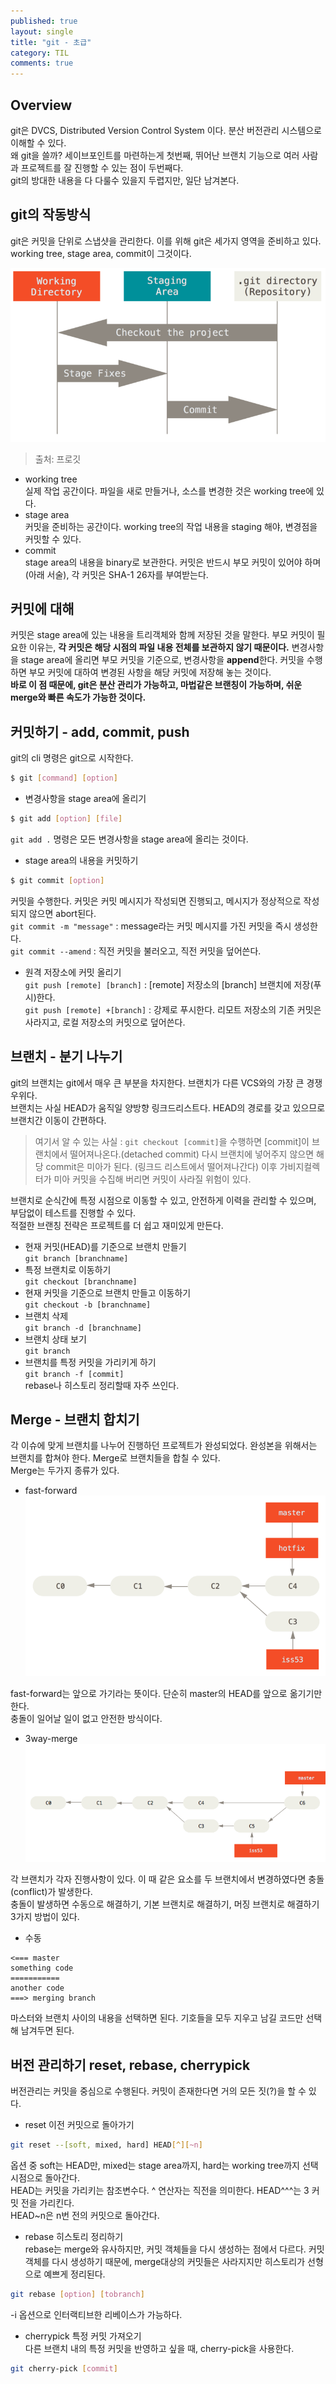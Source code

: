 ```yaml
---
published: true
layout: single
title: "git - 초급"
category: TIL
comments: true
---
```


## Overview
git은 DVCS, Distributed Version Control System 이다. 분산 버전관리 시스템으로 이해할 수 있다.  
왜 git을 쓸까? 세이브포인트를 마련하는게 첫번째, 뛰어난 브랜치 기능으로 여러 사람과 프로젝트를 잘 진행할 수 있는 점이 두번째다.  
git의 방대한 내용을 다 다룰수 있을지 두렵지만, 일단 남겨본다.

## git의 작동방식
git은 커밋을 단위로 스냅샷을 관리한다. 이를 위해 git은 세가지 영역을 준비하고 있다.  
working tree, stage area, commit이 그것이다.  


![깃 구성](/../assets/areas.png)
>출처: 프로깃
- working tree  
실제 작업 공간이다. 파일을 새로 만들거나, 소스를 변경한 것은 working tree에 있다.
- stage area  
커밋을 준비하는 공간이다. working tree의 작업 내용을 staging 해야, 변경점을 커밋할 수 있다.  
- commit  
stage area의 내용을 binary로 보관한다. 커밋은 반드시 부모 커밋이 있어야 하며(아래 서술), 각 커밋은 SHA-1 26자를 부여받는다.

## 커밋에 대해
커밋은 stage area에 있는 내용을 트리객체와 함께 저장된 것을 말한다. 부모 커밋이 필요한 이유는, **각 커밋은 해당 시점의 파일 내용 전체를 보관하지 않기 때문이다.** 변경사항을 stage area에 올리면 부모 커밋을 기준으로, 변경사항을 **append**한다. 커밋을 수행하면 부모 커밋에 대하여 변경된 사항을 해당 커밋에 저장해 놓는 것이다.  
**바로 이 점 때문에, git은 분산 관리가 가능하고, 마법같은 브랜칭이 가능하며, 쉬운 merge와 빠른 속도가 가능한 것이다.**

## 커밋하기 - add, commit, push
git의 cli 명령은 git으로 시작한다.
```bash
$ git [command] [option]
```  
- 변경사항을 stage area에 올리기  
```bash
$ git add [option] [file]
```  
`git add .` 명령은 모든 변경사항을 stage area에 올리는 것이다.  
- stage area의 내용을 커밋하기  
```bash
$ git commit [option]
```
커밋을 수행한다. 커밋은 커밋 메시지가 작성되면 진행되고, 메시지가 정상적으로 작성되지 않으면 abort된다.  
`git commit -m "message"` : message라는 커밋 메시지를 가진 커밋을 즉시 생성한다.  
`git commit --amend` : 직전 커밋을 불러오고, 직전 커밋을 덮어쓴다.  
- 원격 저장소에 커밋 올리기  
`git push [remote] [branch]` : [remote] 저장소의 [branch] 브랜치에 저장(푸시)한다.  
`git push [remote] +[branch]` : 강제로 푸시한다. 리모트 저장소의 기존 커밋은 사라지고, 로컬 저장소의 커밋으로 덮어쓴다.  

## 브랜치 - 분기 나누기
git의 브랜치는 git에서 매우 큰 부분을 차지한다. 브랜치가 다른 VCS와의 가장 큰 경쟁우위다.  
브랜치는 사실 HEAD가 움직일 양방향 링크드리스트다. HEAD의 경로를 갖고 있으므로 브랜치간 이동이 간편하다. 
> 여기서 알 수 있는 사실 : `git checkout [commit]`을 수행하면 [commit]이 브랜치에서 떨어져나온다.(detached commit) 다시 브랜치에 넣어주지 않으면 해당 commit은 미아가 된다. (링크드 리스트에서 떨어져나간다) 이후 가비지컬렉터가 미아 커밋을 수집해 버리면 커밋이 사라질 위험이 있다. 

브랜치로 순식간에 특정 시점으로 이동할 수 있고, 안전하게 이력을 관리할 수 있으며, 부담없이 테스트를 진행할 수 있다.  
적절한 브랜칭 전략은 프로젝트를 더 쉽고 재미있게 만든다.  

- 현재 커밋(HEAD)를 기준으로 브랜치 만들기  
`git branch [branchname]`
- 특정 브랜치로 이동하기  
`git checkout [branchname]`
- 현재 커밋을 기준으로 브랜치 만들고 이동하기  
`git checkout -b [branchname]`
- 브랜치 삭제  
`git branch -d [branchname]`
- 브랜치 상태 보기  
`git branch`
- 브랜치를 특정 커밋을 가리키게 하기  
`git branch -f [commit]`  
rebase나 히스토리 정리할때 자주 쓰인다. 

## Merge - 브랜치 합치기
각 이슈에 맞게 브랜치를 나누어 진행하던 프로젝트가 완성되었다. 완성본을 위해서는 브랜치를 합쳐야 한다. Merge로 브랜치들을 합칠 수 있다.  
Merge는 두가지 종류가 있다.  
- fast-forward
![fast](/../assets/basic-branching-5.png)


fast-forward는 앞으로 가기라는 뜻이다. 단순히 master의 HEAD를 앞으로 옮기기만 한다.  
충돌이 일어날 일이 없고 안전한 방식이다.

- 3way-merge
![3way](/../assets/basic-merging-2.png)

각 브랜치가 각자 진행사항이 있다. 이 때 같은 요소를 두 브랜치에서 변경하였다면 충돌(conflict)가 발생한다.  
충돌이 발생하면 수동으로 해결하기, 기본 브랜치로 해결하기, 머징 브랜치로 해결하기 3가지 방법이 있다.
- 수동  
```
<=== master
something code
===========
another code
===> merging branch
```
마스터와 브랜치 사이의 내용을 선택하면 된다. 기호들을 모두 지우고 남길 코드만 선택해 남겨두면 된다.  

## 버전 관리하기 reset, rebase, cherrypick
버전관리는 커밋을 중심으로 수행된다. 커밋이 존재한다면 거의 모든 짓(?)을 할 수 있다.  
- reset 이전 커밋으로 돌아가기  
```bash
git reset --[soft, mixed, hard] HEAD[^][~n]
```
옵션 중 soft는 HEAD만, mixed는 stage area까지, hard는 working tree까지 선택 시점으로 돌아간다.  
HEAD는 커밋을 가리키는 참조변수다. ^ 연산자는 직전을 의미한다. HEAD^^^는 3 커밋 전을 가리킨다.  
HEAD~n은 n번 전의 커밋으로 돌아간다.

- rebase 히스토리 정리하기  
rebase는 merge와 유사하지만, 커밋 객체들을 다시 생성하는 점에서 다르다. 커밋 객체를 다시 생성하기 때문에, merge대상의 커밋들은 사라지지만 히스토리가 선형으로 예쁘게 정리된다.
```bash
git rebase [option] [tobranch]
```
-i 옵션으로 인터랙티브한 리베이스가 가능하다.

- cherrypick 특정 커밋 가져오기  
다른 브랜치 내의 특정 커밋을 반영하고 싶을 때, cherry-pick을 사용한다.
```bash
git cherry-pick [commit]
```